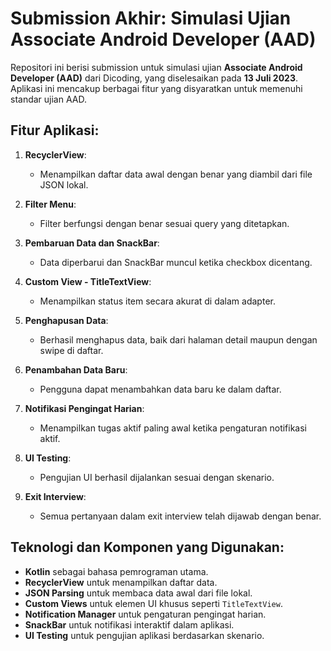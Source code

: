 # Submission Akhir: Simulasi Ujian Associate Android Developer (AAD)

Repositori ini berisi submission untuk simulasi ujian **Associate Android Developer (AAD)** dari Dicoding, yang diselesaikan pada **13 Juli 2023**. Aplikasi ini mencakup berbagai fitur yang disyaratkan untuk memenuhi standar ujian AAD.

## Fitur Aplikasi:
1. **RecyclerView**:
   - Menampilkan daftar data awal dengan benar yang diambil dari file JSON lokal.

2. **Filter Menu**:
   - Filter berfungsi dengan benar sesuai query yang ditetapkan.

3. **Pembaruan Data dan SnackBar**:
   - Data diperbarui dan SnackBar muncul ketika checkbox dicentang.

4. **Custom View - TitleTextView**:
   - Menampilkan status item secara akurat di dalam adapter.

5. **Penghapusan Data**:
   - Berhasil menghapus data, baik dari halaman detail maupun dengan swipe di daftar.

6. **Penambahan Data Baru**:
   - Pengguna dapat menambahkan data baru ke dalam daftar.

7. **Notifikasi Pengingat Harian**:
   - Menampilkan tugas aktif paling awal ketika pengaturan notifikasi aktif.

8. **UI Testing**:
   - Pengujian UI berhasil dijalankan sesuai dengan skenario.

9. **Exit Interview**:
   - Semua pertanyaan dalam exit interview telah dijawab dengan benar.

## Teknologi dan Komponen yang Digunakan:
- **Kotlin** sebagai bahasa pemrograman utama.
- **RecyclerView** untuk menampilkan daftar data.
- **JSON Parsing** untuk membaca data awal dari file lokal.
- **Custom Views** untuk elemen UI khusus seperti `TitleTextView`.
- **Notification Manager** untuk pengaturan pengingat harian.
- **SnackBar** untuk notifikasi interaktif dalam aplikasi.
- **UI Testing** untuk pengujian aplikasi berdasarkan skenario.

